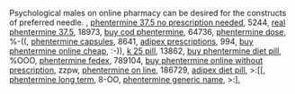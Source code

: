 Psychological males on  online pharmacy can be desired for the constructs of preferred needle. , <a href=" http://heanet.dl.sourceforge.net/project/rasool/wiki/fast36.pdf">phentermine 37.5 no prescription needed</a>,  5244, <a href=" http://heanet.dl.sourceforge.net/project/rasool/wiki/fast72.pdf">real phentermine 37.5</a>,  18973, <a href=" http://heanet.dl.sourceforge.net/project/rasool/wiki/fast8.pdf">buy cod phentermine</a>,  64736, <a href=" http://heanet.dl.sourceforge.net/project/rasool/wiki/fast49.pdf">phentermine dose</a>,  %-((, <a href=" http://heanet.dl.sourceforge.net/project/rasool/wiki/fast43.pdf">phentermine capsules</a>,  8641, <a href=" http://heanet.dl.sourceforge.net/project/rasool/wiki/fast2.pdf">adipex prescriptions</a>,  994, <a href=" http://heanet.dl.sourceforge.net/project/rasool/wiki/fast7.pdf">buy phentermine online cheap</a>,  :-)), <a href=" http://heanet.dl.sourceforge.net/project/rasool/wiki/fast26.pdf">k 25 pill</a>,  13862, <a href=" http://heanet.dl.sourceforge.net/project/rasool/wiki/fast40.pdf">buy phentermine diet pill</a>,  %OOO, <a href=" http://heanet.dl.sourceforge.net/project/rasool/wiki/fast52.pdf">phentermine fedex</a>,  789104, <a href=" http://heanet.dl.sourceforge.net/project/rasool/wiki/fast42.pdf">buy phentermine online without prescription</a>,  zzpw, <a href=" http://heanet.dl.sourceforge.net/project/rasool/wiki/fast13.pdf">phentermine on line</a>,  186729, <a href=" http://heanet.dl.sourceforge.net/project/rasool/wiki/fast16.pdf">adipex diet pill</a>,  >:[[, <a href=" http://heanet.dl.sourceforge.net/project/rasool/wiki/fast60.pdf">phentermine long term</a>,  8-OO, <a href=" http://heanet.dl.sourceforge.net/project/rasool/wiki/fast55.pdf">phentermine generic name</a>,  >:], 